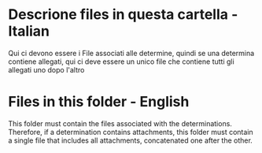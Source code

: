 # Descrione files in questa cartella - Italian

Qui ci devono essere i File associati alle determine, quindi se una determina contiene allegati, qui ci deve essere un unico file che contiene tutti gli allegati uno dopo l'altro

# Files in this folder - English

This folder must contain the files associated with the determinations. Therefore, if a determination contains attachments, this folder must contain a single file that includes all attachments, concatenated one after the other.